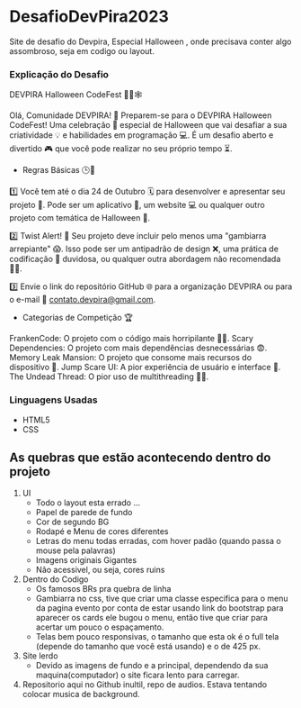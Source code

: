 # DesafioDevPira2023
Site de desafio do Devpira, Especial Halloween , onde precisava conter algo assombroso, seja em codigo ou layout.

### Explicação do Desafio 
DEVPIRA Halloween CodeFest 🎃👻🕸️

Olá, Comunidade DEVPIRA! 🤗 Preparem-se para o DEVPIRA Halloween CodeFest! Uma celebração 🎉 especial de Halloween que vai desafiar a sua criatividade 💡 e habilidades em programação 💻. É um desafio aberto e divertido 🎮 que você pode realizar no seu próprio tempo ⏳.

- Regras Básicas 🕒📜

1️⃣ Você tem até o dia 24 de Outubro 🗓️ para desenvolver e apresentar seu projeto 📝. Pode ser um aplicativo 📱, um website 💻 ou qualquer outro projeto com temática de Halloween 🎃.

2️⃣ Twist Alert! 🚨 Seu projeto deve incluir pelo menos uma "gambiarra arrepiante" 😱. Isso pode ser um antipadrão de design ❌, uma prática de codificação 🚫 duvidosa, ou qualquer outra abordagem não recomendada 🙅‍♂️.

3️⃣ Envie o link do repositório GitHub 🌐 para a organização DEVPIRA ou para o e-mail 📧 contato.devpira@gmail.com.

- Categorias de Competição 🏆

FrankenCode: O projeto com o código mais horripilante 🧟‍♂️.
Scary Dependencies: O projeto com mais dependências desnecessárias 😨.
Memory Leak Mansion: O projeto que consome mais recursos do dispositivo 👻.
Jump Scare UI: A pior experiência de usuário e interface 🤡.
The Undead Thread: O pior uso de multithreading 🧛‍♀️.

### Linguagens Usadas
- HTML5
- CSS

## As quebras que estão acontecendo dentro do projeto
1) UI
   - Todo o layout esta errado ...
   - Papel de parede de fundo
   - Cor de segundo BG
   - Rodapé e Menu de cores diferentes
   - Letras do menu todas erradas, com hover padão (quando passa o mouse pela palavras)
   - Imagens originais Gigantes
   - Não acessivel, ou seja, cores ruins 
2) Dentro do Codigo
   - Os famosos BRs pra quebra de linha
   - Gambiarra no css, tive que criar uma classe especifica para o menu da pagina evento por conta de estar usando link do bootstrap para aparecer os cards
     ele bugou o menu, então tive que criar para acertar um pouco o espaçamento.
   - Telas bem pouco responsivas, o tamanho que esta ok é o full tela (depende do tamanho que você está usando) e o de 425 px.
3) Site lerdo
   - Devido as imagens de fundo e a principal, dependendo da sua maquina(computador) o site ficara lento para carregar.
4) Repositorio aqui no Github inultil, repo de audios. Estava tentando colocar musica de background.

  
